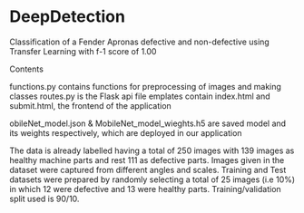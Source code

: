 # DeepDetection

Classification of a Fender Apronas defective and non-defective using Transfer Learning with f-1 score of 1.00

Contents

functions.py contains functions for preprocessing of images and making classes
routes.py is the Flask api file
emplates contain index.html and submit.html, the frontend of the application

obileNet_model.json & MobileNet_model_wieghts.h5 are saved model and its weights respectively, which are deployed in our application


The data is already labelled having a total of 250 images with 139 images as healthy machine parts and rest 111 as defective parts.
Images given in the dataset were captured from different angles and scales. Training and Test datasets were prepared by randomly 
selecting a total of 25 images (i.e 10%) in which 12 were defective and 13 were healthy parts. Training/validation split used is 90/10.

